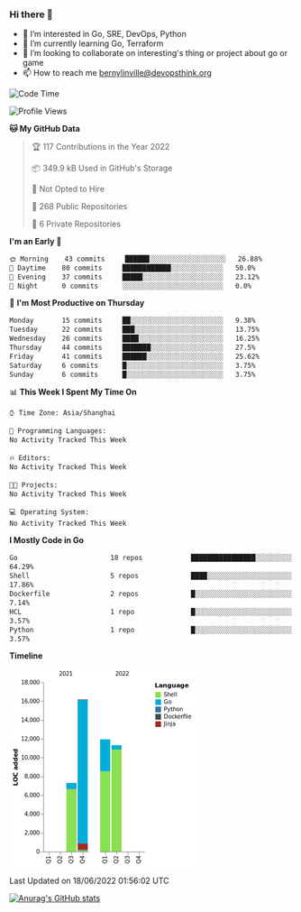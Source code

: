 ### Hi there 👋

- 👀 I’m interested in Go, SRE, DevOps, Python
- 🌱 I’m currently learning Go, Terraform
- 👯 I’m looking to collaborate on interesting's thing or project about go or game
- 📫 How to reach me bernylinville@devopsthink.org

<!--START_SECTION:waka-->
![Code Time](http://img.shields.io/badge/Code%20Time-0%20secs-blue)

![Profile Views](http://img.shields.io/badge/Profile%20Views-1-blue)

**🐱 My GitHub Data** 

> 🏆 117 Contributions in the Year 2022
 > 
> 📦 349.9 kB Used in GitHub's Storage 
 > 
> 🚫 Not Opted to Hire
 > 
> 📜 268 Public Repositories 
 > 
> 🔑 6 Private Repositories  
 > 
**I'm an Early 🐤** 

```text
🌞 Morning    43 commits     ██████░░░░░░░░░░░░░░░░░░░   26.88% 
🌆 Daytime    80 commits     ████████████░░░░░░░░░░░░░   50.0% 
🌃 Evening    37 commits     █████░░░░░░░░░░░░░░░░░░░░   23.12% 
🌙 Night      0 commits      ░░░░░░░░░░░░░░░░░░░░░░░░░   0.0%

```
📅 **I'm Most Productive on Thursday** 

```text
Monday       15 commits     ██░░░░░░░░░░░░░░░░░░░░░░░   9.38% 
Tuesday      22 commits     ███░░░░░░░░░░░░░░░░░░░░░░   13.75% 
Wednesday    26 commits     ████░░░░░░░░░░░░░░░░░░░░░   16.25% 
Thursday     44 commits     ███████░░░░░░░░░░░░░░░░░░   27.5% 
Friday       41 commits     ██████░░░░░░░░░░░░░░░░░░░   25.62% 
Saturday     6 commits      █░░░░░░░░░░░░░░░░░░░░░░░░   3.75% 
Sunday       6 commits      █░░░░░░░░░░░░░░░░░░░░░░░░   3.75%

```


📊 **This Week I Spent My Time On** 

```text
⌚︎ Time Zone: Asia/Shanghai

💬 Programming Languages: 
No Activity Tracked This Week

🔥 Editors: 
No Activity Tracked This Week

🐱‍💻 Projects: 
No Activity Tracked This Week

💻 Operating System: 
No Activity Tracked This Week

```

**I Mostly Code in Go** 

```text
Go                       18 repos            ████████████████░░░░░░░░░   64.29% 
Shell                    5 repos             ████░░░░░░░░░░░░░░░░░░░░░   17.86% 
Dockerfile               2 repos             █░░░░░░░░░░░░░░░░░░░░░░░░   7.14% 
HCL                      1 repo              █░░░░░░░░░░░░░░░░░░░░░░░░   3.57% 
Python                   1 repo              █░░░░░░░░░░░░░░░░░░░░░░░░   3.57%

```


**Timeline**

![Chart not found](https://raw.githubusercontent.com/bernylinville/bernylinville/main/charts/bar_graph.png) 


 Last Updated on 18/06/2022 01:56:02 UTC
<!--END_SECTION:waka-->

[![Anurag's GitHub stats](https://github-readme-stats.vercel.app/api?username=bernylinville)](https://github.com/anuraghazra/github-readme-stats)


<!--
**kylechou-dunk/kylechou-dunk** is a ✨ _special_ ✨ repository because its `README.md` (this file) appears on your GitHub profile.

Here are some ideas to get you started:

- 🔭 I’m currently working on ...
- 🌱 I’m currently learning ...
- 👯 I’m looking to collaborate on ...
- 🤔 I’m looking for help with ...
- 💬 Ask me about ...
- 📫 How to reach me: ...
- 😄 Pronouns: ...
- ⚡ Fun fact: ...
-->
